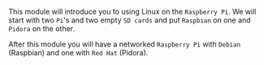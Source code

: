 This module will introduce you to using Linux on the `Raspberry Pi`. We
will start with two `Pi`\'s and two empty `SD cards` and put `Raspbian`
on one and `Pidora` on the other.

After this module you will have a networked `Raspberry Pi` with `Debian`
(Raspbian) and one with `Red Hat` (Pidora).
